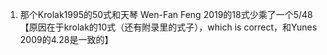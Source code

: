 1. 那个Krolak1995的50式和天琴 Wen-Fan Feng 2019的18式少乘了一个5/48 【原因在于krolak的10式（还有附录里的式子），which is correct，和Yunes 2009的4.28是一致的】



